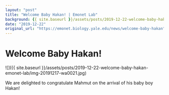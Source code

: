 ```yaml
---
layout: "post"
title: "Welcome Baby Hakan! | Emonet Lab"
background: {{ site.baseurl }}/assets/posts/2019-12-22-welcome-baby-hakan-emonet-lab/img-20191217-wa0021.jpg
date: "2019-12-22"
original_url: "https://emonet.biology.yale.edu/news/welcome-baby-hakan"
---
```

# Welcome Baby Hakan!

![]({{ site.baseurl }}/assets/posts/2019-12-22-welcome-baby-hakan-emonet-lab/img-20191217-wa0021.jpg)

We are delighted to congratulate Mahmut on the arrival of his baby boy Hakan!